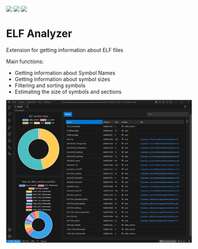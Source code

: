 [![](https://vsmarketplacebadges.dev/version-short/ZaikinDenis.devprodest-elf-analyzer.svg)](https://marketplace.visualstudio.com/items?itemName=ZaikinDenis.devprodest-elf-analyzer)
[![](https://vsmarketplacebadges.dev/downloads-short/ZaikinDenis.devprodest-elf-analyzer.svg)](https://marketplace.visualstudio.com/items?itemName=ZaikinDenis.devprodest-elf-analyzer)
[![](https://vsmarketplacebadges.dev/rating-short/ZaikinDenis.devprodest-elf-analyzer.svg)](https://marketplace.visualstudio.com/items?itemName=ZaikinDenis.devprodest-elf-analyzer)

# ELF Analyzer

Extension for getting information about ELF files

Main functions:
* Getting information about Symbol Names
* Getting information about symbol sizes
* Filtering and sorting symbols
* Estimating the size of symbols and sections

![alt text](img/image.png)
